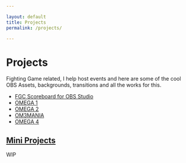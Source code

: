 ```yaml
--- 

layout: default
title: Projects
permalink: /projects/

---
```

# Projects

Fighting Game related, I help host events and here are some of the cool OBS Assets, backgrounds, transitions and all the works for this. 

- [FGC Scoreboard for OBS Studio]({{base.url}}/projects/fgcscoreboard.html) 
- [OMEGA 1]({{base.url}}/projects/omega_1.html)
- [OMEGA 2]({{base.url}}/projects/omega_2.html)
- [OM3MANIA]({{base.url}}/projects/omega_3.html)
- [OMEGA 4]({{base.url}}/projects/omega_4.html)


## [Mini Projects](/projects/mini-projects/) 
WIP